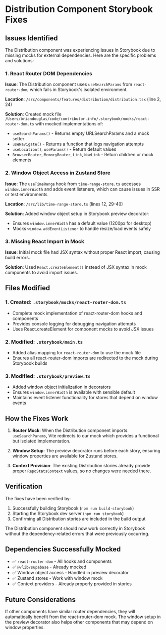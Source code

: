 # Distribution Component Storybook Fixes

## Issues Identified

The Distribution component was experiencing issues in Storybook due to missing mocks for external dependencies. Here are the specific problems and solutions:

### 1. React Router DOM Dependencies

**Issue**: The Distribution component uses `useSearchParams` from `react-router-dom`, which fails in Storybook's isolated environment.

**Location**: `/src/components/features/distribution/distribution.tsx` (line 2, 24)

**Solution**: Created mock file `/Users/briandouglas/code/contributor.info/.storybook/mocks/react-router-dom.ts` with mocked implementations of:
- `useSearchParams()` - Returns empty URLSearchParams and a mock setter
- `useNavigate()` - Returns a function that logs navigation attempts
- `useLocation()`, `useParams()` - Return default values
- `BrowserRouter`, `MemoryRouter`, `Link`, `NavLink` - Return children or mock elements

### 2. Window Object Access in Zustand Store

**Issue**: The `useTimeRange` hook from `time-range-store.ts` accesses `window.innerWidth` and adds event listeners, which can cause issues in SSR or test environments.

**Location**: `/src/lib/time-range-store.ts` (lines 12, 29-40)

**Solution**: Added window object setup in Storybook preview decorator:
- Ensures `window.innerWidth` has a default value (1200px for desktop)
- Mocks `window.addEventListener` to handle resize/load events safely

### 3. Missing React Import in Mock

**Issue**: Initial mock file had JSX syntax without proper React import, causing build errors.

**Solution**: Used `React.createElement()` instead of JSX syntax in mock components to avoid import issues.

## Files Modified

### 1. Created: `.storybook/mocks/react-router-dom.ts`
- Complete mock implementation of react-router-dom hooks and components
- Provides console logging for debugging navigation attempts
- Uses React.createElement for component mocks to avoid JSX issues

### 2. Modified: `.storybook/main.ts`
- Added alias mapping for `react-router-dom` to use the mock file
- Ensures all react-router-dom imports are redirected to the mock during Storybook builds

### 3. Modified: `.storybook/preview.ts`
- Added window object initialization in decorators
- Ensures `window.innerWidth` is available with sensible default
- Maintains event listener functionality for stores that depend on window events

## How the Fixes Work

1. **Router Mock**: When the Distribution component imports `useSearchParams`, Vite redirects to our mock which provides a functional but isolated implementation.

2. **Window Setup**: The preview decorator runs before each story, ensuring window properties are available for Zustand stores.

3. **Context Provision**: The existing Distribution stories already provide proper `RepoStatsContext` values, so no changes were needed there.

## Verification

The fixes have been verified by:
1. Successfully building Storybook (`npm run build-storybook`)
2. Starting the Storybook dev server (`npm run storybook`)
3. Confirming all Distribution stories are included in the build output

The Distribution component should now work correctly in Storybook without the dependency-related errors that were previously occurring.

## Dependencies Successfully Mocked

- ✅ `react-router-dom` - All hooks and components
- ✅ `@/lib/supabase` - Already mocked
- ✅ Window object access - Handled in preview decorator
- ✅ Zustand stores - Work with window mock
- ✅ Context providers - Already properly provided in stories

## Future Considerations

If other components have similar router dependencies, they will automatically benefit from the react-router-dom mock. The window setup in the preview decorator also helps other components that may depend on window properties.
